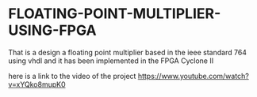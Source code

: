 # FLOATING-POINT-MULTIPLIER-USING-FPGA
That is a design a floating point multiplier based in the ieee standard 764 using vhdl and it has been implemented in the FPGA Cyclone II

here is a link to the video of the project https://www.youtube.com/watch?v=xYQko8mupK0
